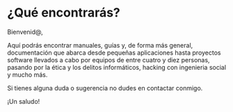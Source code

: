 # ¿Qué encontrarás?

Bienvenid@,

Aquí podrás encontrar manuales, guías y, de forma más general, documentación que abarca desde pequeñas aplicaciones hasta proyectos software llevados a cabo por equipos de entre cuatro y diez personas, pasando por la ética y los delitos informáticos, hacking con ingenieria social y mucho más.

Si tienes alguna duda o sugerencia no dudes en contactar conmigo.

¡Un saludo!


